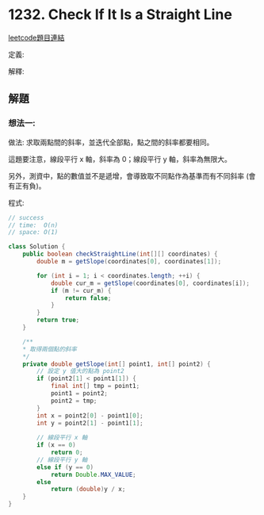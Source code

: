 # 1232. Check If It Is a Straight Line

[leetcode題目連結](https://leetcode.com/problems/check-if-it-is-a-straight-line/description/)

定義:

解釋: 

## 解題

### 想法一:

做法: 求取兩點間的斜率，並迭代全部點，點之間的斜率都要相同。

這題要注意，線段平行 x 軸，斜率為 0；線段平行 y 軸，斜率為無限大。

另外，測資中，點的數值並不是遞增，會導致取不同點作為基準而有不同斜率 (會有正有負)。

程式:
```java
// success
// time:  O(n)
// space: O(1)

class Solution {
    public boolean checkStraightLine(int[][] coordinates) {
        double m = getSlope(coordinates[0], coordinates[1]);

        for (int i = 1; i < coordinates.length; ++i) {
            double cur_m = getSlope(coordinates[0], coordinates[i]);
            if (m != cur_m) {
                return false;
            }
        }
        return true;
    }

    /**
    * 取得兩個點的斜率
    */
    private double getSlope(int[] point1, int[] point2) {
        // 設定 y 值大的點為 point2
        if (point2[1] < point1[1]) {
            final int[] tmp = point1;
            point1 = point2;
            point2 = tmp;
        }
        int x = point2[0] - point1[0];
        int y = point2[1] - point1[1];
        
        // 線段平行 x 軸
        if (x == 0)
            return 0;
        // 線段平行 y 軸
        else if (y == 0)
            return Double.MAX_VALUE;
        else
            return (double)y / x;
    } 
}
```
